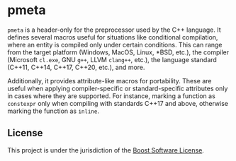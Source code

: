 # pmeta

`pmeta` is a header-only for the preprocessor used by the C++ language.  It
defines several macros useful for situations like conditional compilation, where
an entity is compiled only under certain conditions. This can range from the
target platform (Windows, MacOS, Linux, \*BSD, etc.), the compiler (Microsoft
`cl.exe`, GNU `g++`, LLVM `clang++`, etc.), the language standard (C++11, C++14,
C++17, C++20, etc.), and more.

Additionally, it provides attribute-like macros for portability. These are useful
when applying compiler-specific or standard-specific attributes only in cases where
they are supported. For instance, marking a function as `constexpr` only when
compiling with standards C++17 and above, otherwise marking the function as
`inline`.

## License

This project is under the jurisdiction of the [Boost Software License](LICENSE).
